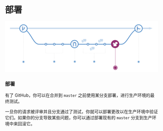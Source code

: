 # 部署

![](../.gitbook/assets/image%20%284%29.png)

### 部署

有了 GitHub，你可以在合并到 `master` 之前使用某分支部署，进行生产环境的最终测试。

一旦你的请求被评审并且分支通过了测试，你就可以部署更改以在生产环境中验证它们。如果你的分支导致某些问题，你可以通过部署现有的 `master` 分支到生产环境中来回滚它。


